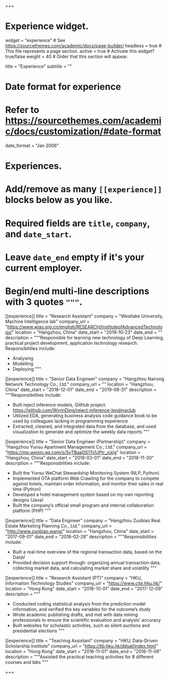 +++
# Experience widget.
widget = "experience"  # See https://sourcethemes.com/academic/docs/page-builder/
headless = true  # This file represents a page section.
active = true  # Activate this widget? true/false
weight = 40  # Order that this section will appear.

title = "Experience"
subtitle = ""

# Date format for experience
#   Refer to https://sourcethemes.com/academic/docs/customization/#date-format
date_format = "Jan 2006"

# Experiences.
#   Add/remove as many `[[experience]]` blocks below as you like.
#   Required fields are `title`, `company`, and `date_start`.
#   Leave `date_end` empty if it's your current employer.
#   Begin/end multi-line descriptions with 3 quotes `"""`.
[[experience]]
  title = "Research Assistant"
  company = "Westlake University, Machine Intelligence lab"
  company_url = "https://www.wias.org.cn/english/RESEARCH/InstituteofAdvancedTechnology/"
  location = "Hangzhou, China"
  date_start = "2019-10-23"
  date_end = ""
  description = """Responsible for learning new technology of Deep Learning, practical project development, application technology research.
  Responsibilities include:
  
  * Analysing
  * Modelling
  * Deploying
  """

[[experience]]
  title = "Senior Data Engineer"
  company = "Hangzhou Nairong Network Technology Co., Ltd."
  company_url = ""
  location = "Hangzhou, China"
  date_start = "2018-12-01"
  date_end = "2019-08-31"
  description = """Responsibilities include:
  
  * Built reject inference models, GitHub project: https://github.com/WynnDing/reject-inference-lendingclub
  * Utilized EDA, generating business analysis code guidance book to be used by colleagues lacking in programming experience
  * Extracted, cleaned, and integrated data from the database, and used visualization to generate and optimize the weekly data reports
  """
  
[[experience]]
  title = "Senior Data Engineer (Partnership)"
  company = "Hangzhou Yunsu Apartment Management Co., Ltd."
  company_url = "https://mp.weixin.qq.com/s/SyTBaaOS17o1JPtr_xjsIg"
  location = "Hangzhou, China"
  date_start = "2018-03-01"
  date_end = "2018-11-30"
  description = """Responsibilities include:
    
  * Built the Yunsu WeChat Stewardship Monitoring System (NLP, Python)
  * Implemented OTA platform Web Crawling for the company to compete against hotels, maintain order information, and monitor their sales in real time (Python)
  * Developed a hotel management system based on my own reporting designs (Java)
  * Built the company’s official small program and internal collaboration platform (PHP)
  """

[[experience]]
  title = "Data Engineer"
  company = "Hangzhou Zuobiao Real Estate Marketing Planning Co., Ltd."
  company_url = "http://www.zuobiao.wang/"
  location = "Hangzhou, China"
  date_start = "2017-09-01"
  date_end = "2018-02-28"
  description = """Responsibilities include:
    
  * Built a real-time overview of the regional transaction data, based on the DataV
  * Provided decision support through: organizing annual transaction data, collecting market data, and calculating market share and volatility
  """
 
[[experience]]
  title = "Research Assistant (PT)"
  company = "HKU, Information Technology Studies"
  company_url = "https://www.cite.hku.hk/"
  location = "Hong Kong"
  date_start = "2016-10-01"
  date_end = "2017-12-09"
  description = """
    
  * Conducted coding statistical analysis from the prediction model information, and verified the key variables for the outcome’s study
  * Wrote academic publishing drafts, and met with data mining professionals to ensure the scientific evaluation and analysis’ accuracy
  * Built websites for scholastic activities, such as silent auctions and presidential elections
  """
  
 
[[experience]]
  title = "Teaching Assistant"
  company = "HKU, Data-Driven Scholarship Institute"
  company_url = "https://lib.hku.hk/ddsal/index.html"
  location = "Hong Kong"
  date_start = "2016-11-01"
  date_end = "2016-11-09"
  description = """Assisted the practical teaching activities for 8 different courses and labs
  """
    
  
+++
